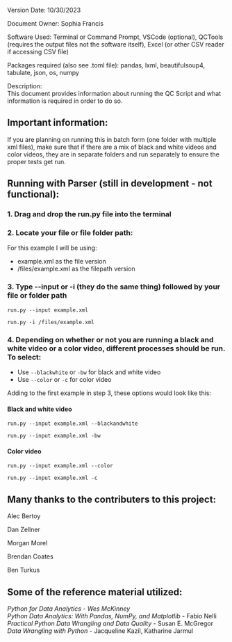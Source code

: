 Version Date: 10/30/2023

Document Owner: Sophia Francis <br>

Software Used: Terminal or Command Prompt, VSCode (optional), QCTools (requires the output files not the software itself), Excel (or other CSV reader if accessing CSV file)

Packages required (also see .toml file): pandas, lxml, beautifulsoup4, tabulate, json, os, numpy

Description:<br>
This document provides information about running the QC Script and what information is required in order to do so.

## Important information:

If you are planning on running this in batch form (one folder with multiple xml files), make sure that if there are a mix of black and white videos and color videos, they are in separate folders and run separately to ensure the proper tests get run.

## Running with Parser (still in development - not functional):

### 1. Drag and drop the run.py file into the terminal
### 2. Locate your file or file folder path:

For this example I will be using:
- example.xml as the file version
- /files/example.xml as the filepath version

### 3. Type --input or -i (they do the same thing) followed by your file or folder path

```
run.py --input example.xml
```
```
run.py -i /files/example.xml
```
### 4. Depending on whether or not you are running a black and white video or a color video, different processes should be run. To select:
- Use ```--blackwhite```  or ```-bw``` for black and white video
- Use ```--color``` or ```-c``` for color video

Adding to the first example in step 3, these options would look like this:

#### Black and white video

```
run.py --input example.xml --blackandwhite
```
```
run.py --input example.xml -bw
```

#### Color video

```
run.py --input example.xml --color
```
```
run.py --input example.xml -c
```






## Many thanks to the contributers to this project:

Alec Bertoy

Dan Zellner

Morgan Morel

Brendan Coates

Ben Turkus



## Some of the reference material utilized:

_Python for Data Analytics - Wes McKinney_ <br>
_Python Data Analytics: With Pandas, NumPy, and Matplotlib_ - Fabio Nelli <br>
_Practical Python Data Wrangling and Data Quality_ - Susan E. McGregor <br>
_Data Wrangling with Python_ - Jacqueline Kazil, Katharine Jarmul <br>